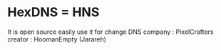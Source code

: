 # HexDNS = HNS
It is open source easily use it for change DNS
company : PixelCrafters
creator : HoomanEmpty (Jarareh)
